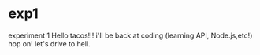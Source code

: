 # exp1
experiment 1
Hello tacos!!! i'll be back at coding (learning API, Node.js,etc!)
hop on! let's drive to hell.
